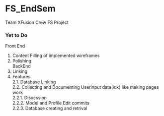 # FS_EndSem
Team XFusion Crew FS Project

### Yet to Do
Front End<br>
1. Content Filling of implemented wireframes<br>
2. Polishing<br>
BackEnd<br>
1. Linking<br>
2. Features<br>
2.1. Database Linking<br>
2.2. Collecting and Documenting Userinput data(idk) like making pages work<br>
2.2.1. Disucssion<br>
2.2.2. Model and Profile Edit commits<br>
2.2.3. Database creating and retrival<br>
